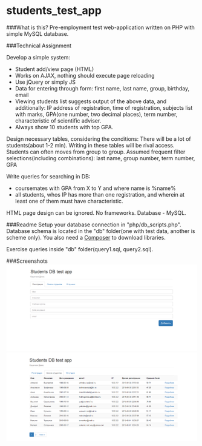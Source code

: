 # students_test_app

###What is this?
Pre-employment test web-application written on PHP with simple MySQL database.

###Technical Assignment

Develop a simple system: 
* Student add/view page (HTML)
* Works on AJAX, nothing should execute page reloading
* Use jQuery or simply JS
* Data for entering through form: first name, last name, group, birthday, email
* Viewing students list suggests output of the above data, and additionally: IP address of registration, time of registration, subjects list with marks, GPA(one number, two decimal places), term number, characteristic of scientific adviser.
* Always show 10 students with top GPA.

Design necessary tables, considering the conditions:
There will be a lot of students(about 1-2 mln). Writing in these tables will be rival access. Students can often moves from group to group. Assumed frequent filter selections(including combinations): last name, group number, term number, GPA

Write queries for searching in DB:
* coursemates with GPA from X to Y and where name is %name%
* all students, whos IP has more than one registration, and wherein at least one of them must have characteristic.

HTML page design can be ignored.
No frameworks. Database - MySQL.

###Readme
Setup your database connection in "php/db_scripts.php". Database schema is located in the "db" folder(one with test data, another is scheme only). You also need a [Composer](https://getcomposer.org/) to download libraries. 

Exercise queries inside "db" folder(query1.sql, query2.sql).

###Screenshots
![screenshot](https://github.com/bushikot/students_test_app/raw/master/screenshots/screenshot_1.png)
![screenshot](https://github.com/bushikot/students_test_app/raw/master/screenshots/screenshot_2.png)
